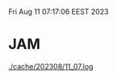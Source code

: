Fri Aug 11 07:17:06 EEST 2023
# JAM
<a href='./cache/202308/11_07.log'>./cache/202308/11_07.log</a>
